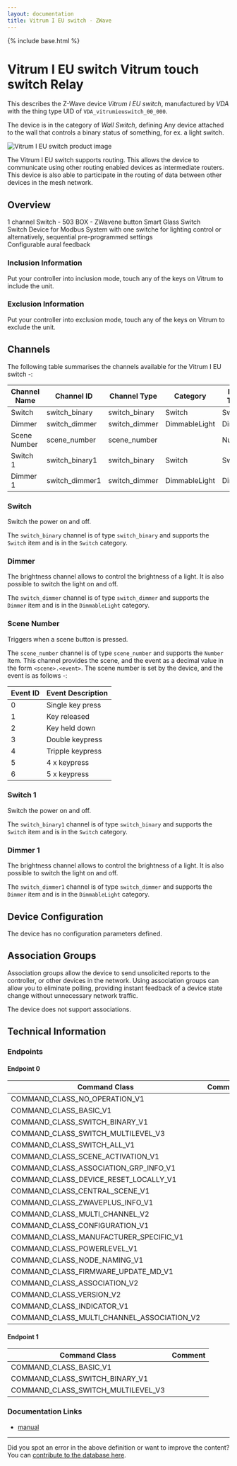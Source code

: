 ```yaml
---
layout: documentation
title: Vitrum I EU switch - ZWave
---
```


{% include base.html %}

# Vitrum I EU switch Vitrum touch switch Relay
This describes the Z-Wave device *Vitrum I EU switch*, manufactured by *VDA* with the thing type UID of ```VDA_vitrumieuswitch_00_000```.

The device is in the category of *Wall Switch*, defining Any device attached to the wall that controls a binary status of something, for ex. a light switch.

![Vitrum I EU switch product image](https://opensmarthouse.org/assets/zwave/attachments/687/Vitrum-I-Switch.png)


The Vitrum I EU switch supports routing. This allows the device to communicate using other routing enabled devices as intermediate routers.  This device is also able to participate in the routing of data between other devices in the mesh network.

## Overview

1 channel Switch - 503 BOX - ZWavene button Smart Glass Switch  
Switch Device for Modbus System with one switche for lighting control or alternatively, sequential pre-programmed settings  
Configurable aural feedback

### Inclusion Information

Put your controller into inclusion mode, touch any of the keys on Vitrum to include the unit.

### Exclusion Information

Put your controller into exclusion mode, touch any of the keys on Vitrum to exclude the unit.

## Channels

The following table summarises the channels available for the Vitrum I EU switch -:

| Channel Name | Channel ID | Channel Type | Category | Item Type |
|--------------|------------|--------------|----------|-----------|
| Switch | switch_binary | switch_binary | Switch | Switch | 
| Dimmer | switch_dimmer | switch_dimmer | DimmableLight | Dimmer | 
| Scene Number | scene_number | scene_number |  | Number | 
| Switch 1 | switch_binary1 | switch_binary | Switch | Switch | 
| Dimmer 1 | switch_dimmer1 | switch_dimmer | DimmableLight | Dimmer | 

### Switch
Switch the power on and off.

The ```switch_binary``` channel is of type ```switch_binary``` and supports the ```Switch``` item and is in the ```Switch``` category.

### Dimmer
The brightness channel allows to control the brightness of a light.
            It is also possible to switch the light on and off.

The ```switch_dimmer``` channel is of type ```switch_dimmer``` and supports the ```Dimmer``` item and is in the ```DimmableLight``` category.

### Scene Number
Triggers when a scene button is pressed.

The ```scene_number``` channel is of type ```scene_number``` and supports the ```Number``` item.
This channel provides the scene, and the event as a decimal value in the form ```<scene>.<event>```. The scene number is set by the device, and the event is as follows -:

| Event ID | Event Description  |
|----------|--------------------|
| 0        | Single key press   |
| 1        | Key released       |
| 2        | Key held down      |
| 3        | Double keypress    |
| 4        | Tripple keypress   |
| 5        | 4 x keypress       |
| 6        | 5 x keypress       |

### Switch 1
Switch the power on and off.

The ```switch_binary1``` channel is of type ```switch_binary``` and supports the ```Switch``` item and is in the ```Switch``` category.

### Dimmer 1
The brightness channel allows to control the brightness of a light.
            It is also possible to switch the light on and off.

The ```switch_dimmer1``` channel is of type ```switch_dimmer``` and supports the ```Dimmer``` item and is in the ```DimmableLight``` category.



## Device Configuration

The device has no configuration parameters defined.

## Association Groups

Association groups allow the device to send unsolicited reports to the controller, or other devices in the network. Using association groups can allow you to eliminate polling, providing instant feedback of a device state change without unnecessary network traffic.

The device does not support associations.
## Technical Information

### Endpoints

#### Endpoint 0

| Command Class | Comment |
|---------------|---------|
| COMMAND_CLASS_NO_OPERATION_V1| |
| COMMAND_CLASS_BASIC_V1| |
| COMMAND_CLASS_SWITCH_BINARY_V1| |
| COMMAND_CLASS_SWITCH_MULTILEVEL_V3| |
| COMMAND_CLASS_SWITCH_ALL_V1| |
| COMMAND_CLASS_SCENE_ACTIVATION_V1| |
| COMMAND_CLASS_ASSOCIATION_GRP_INFO_V1| |
| COMMAND_CLASS_DEVICE_RESET_LOCALLY_V1| |
| COMMAND_CLASS_CENTRAL_SCENE_V1| |
| COMMAND_CLASS_ZWAVEPLUS_INFO_V1| |
| COMMAND_CLASS_MULTI_CHANNEL_V2| |
| COMMAND_CLASS_CONFIGURATION_V1| |
| COMMAND_CLASS_MANUFACTURER_SPECIFIC_V1| |
| COMMAND_CLASS_POWERLEVEL_V1| |
| COMMAND_CLASS_NODE_NAMING_V1| |
| COMMAND_CLASS_FIRMWARE_UPDATE_MD_V1| |
| COMMAND_CLASS_ASSOCIATION_V2| |
| COMMAND_CLASS_VERSION_V2| |
| COMMAND_CLASS_INDICATOR_V1| |
| COMMAND_CLASS_MULTI_CHANNEL_ASSOCIATION_V2| |
#### Endpoint 1

| Command Class | Comment |
|---------------|---------|
| COMMAND_CLASS_BASIC_V1| |
| COMMAND_CLASS_SWITCH_BINARY_V1| |
| COMMAND_CLASS_SWITCH_MULTILEVEL_V3| |

### Documentation Links

* [manual](https://www.opensmarthouse.org/zwavedatabase/687/Vitrum-I-EU-On-Off-Wireless.pdf)

---

Did you spot an error in the above definition or want to improve the content?
You can [contribute to the database here](https://www.opensmarthouse.org/zwavedatabase/687).
